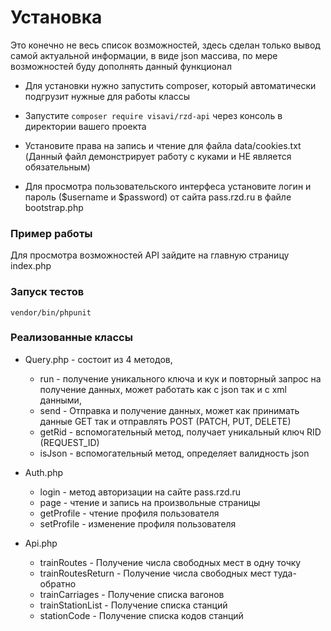 # Установка

Это конечно не весь список возможностей, здесь сделан только вывод самой актуальной информации, в виде json массива, по мере возможностей буду дополнять данный функционал

* Для установки нужно запустить composer, который автоматически подгрузит нужные для работы классы
* Запустите ```composer require visavi/rzd-api``` через консоль в директории вашего проекта

* Установите права на запись и чтение для файла data/cookies.txt (Данный файл демонстрирует работу с куками и НЕ является обязательным)
* Для просмотра пользовательского интерфеса установите логин и пароль ($username и $password) от сайта pass.rzd.ru в файле bootstrap.php

### Пример работы
Для просмотра возможностей API зайдите на главную страницу index.php

### Запуск тестов
```
vendor/bin/phpunit
```

### Реализованные классы

* Query.php - состоит из 4 методов,
  * run - получение уникального ключа и кук и повторный запрос на получение данных, может работать как с json так и с xml данными,
  * send - Отправка и получение данных, может как принимать данные GET так и отправлять POST (PATCH, PUT, DELETE)
  * getRid - вспомогательный метод, получает уникальный ключ RID (REQUEST_ID)
  * isJson - вспомогательный метод, определяет валидность json

* Auth.php
  * login - метод авторизации на сайте pass.rzd.ru
  * page - чтение и запись на произвольные страницы
  * getProfile - чтение профиля пользователя
  * setProfile - изменение профиля пользователя

* Api.php
  * trainRoutes - Получение числа свободных мест в одну точку
  * trainRoutesReturn - Получение числа свободных мест туда-обратно
  * trainCarriages - Получение списка вагонов
  * trainStationList - Получение списка станций
  * stationCode - Получение списка кодов станций
